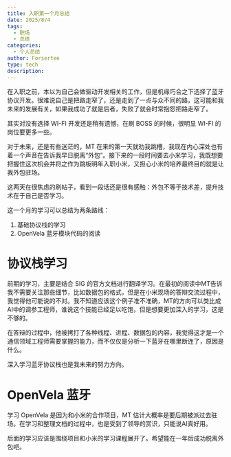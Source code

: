 ```yaml
---
title: 入职第一个月总结
date: 2025/8/4
tags:
  - 职场
  - 总结
categories:
  - 个人总结
author: Forsertee
type: tech
description:
---
```

在入职之前，本以为自己会做驱动开发相关的工作，但是机缘巧合之下选择了蓝牙协议开发。很难说自己是把路走窄了，还是走到了一点与众不同的路，这可能和我未来的发展有关，如果我成功了就是后者，失败了就会时常抱怨把路走窄了。

其实对没有选择 WI-FI 开发还是稍有遗憾，在刷 BOSS 的时候，很明显 WI-FI 的岗位要更多一些。

对于未来，还是有些迷茫的，MT 在来的第一天就劝我跳槽，我现在内心深处也有着一个声音在告诉我早日脱离“外包”。接下来的一段时间要去小米学习，我既想要把握住这次机会并将之作为跳板明年入职小米，又担心小米的培养最终目的就是让我外包驻场。

这两天在很焦虑的刷帖子，看到一段话还是很有感触：外包不等于技术差，提升技术在于自己是否学习。

这一个月的学习可以总结为两条路线：
1. 基础协议栈的学习
2. OpenVela 蓝牙模块代码的阅读

# 协议栈学习
前期的学习，主要是结合 SIG 的官方文档进行翻译学习。在最初的阅读中MT告诉我不需要关注那些细节，比如数据包的格式，但是在小米现场的答辩交流过程中，我觉得他可能说的不对。我不知道应该这个例子准不准确，MT的方向可以类比成AI中的调参工程师，谁说这个技能已经足以吃饱，但是想要更加深入的学习，这是不够的。

在答辩的过程中，他被拷打了各种线程、进程、数据包的内容，我觉得这才是一个通信领域工程师需要掌握的能力，而不仅仅是分析一下蓝牙在哪里断连了，原因是什么。

深入学习蓝牙协议栈也是我未来的努力方向。

# OpenVela 蓝牙
学习 OpenVela 是因为和小米的合作项目，MT 估计大概率是要后期被派过去驻场。在学习和整理文档的过程中，也是受到了领导的赏识，只能说AI真好用。

后面的学习应该是围绕项目和小米的学习课程展开了。希望能在一年后成功脱离外包吧。